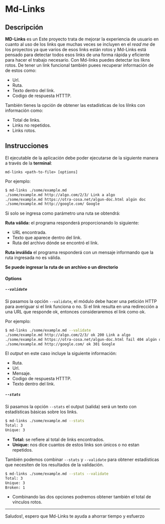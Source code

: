 # Md-Links


## Descripción


**MD-Links** es un Este proyecto trata de mejorar la experiencia de usuario en cuanto al uso de los links que muchas veces se incluyen en el _read me_ de los proyectos ya que varios de esos links están rotos y Md-Links está pensado para detectar todos esos links de una forma rápida y eficiente para hacer el trabajo necesario.
Con Md-links puedes detectar los likns rotos. De tener un link funcional también puees recuperar información de de estos como:

* Url.
* Ruta.
* Texto dentro del link.
* Codigo de respuesta HTTTP.

También tienes la opción de obtener las estadísticas de los lilnks con información como:
* Total de links.
* Links no repetidos.
* Links rotos. 


## Instrucciones

El ejecutable de la aplicación debe poder ejecutarse de la siguiente
manera a través de la **terminal**:

`md-links <path-to-file> [options]`

Por ejemplo:

```sh
$ md-links ./some/example.md
./some/example.md http://algo.com/2/3/ Link a algo
./some/example.md https://otra-cosa.net/algun-doc.html algún doc
./some/example.md http://google.com/ Google
```

Si solo se ingresa como parámetro una ruta se obtendrá:

**Ruta válida:** el programa responderá proporcionando lo siguiente:
* URL encontrada.
* Texto que aparece dentro del link.
* Ruta del archivo dónde se encontró el link.

**Ruta inválida** el programa responderá con un mensaje informando que la ruta ingresada no es válida.

**Se puede ingresar la ruta de un archivo o un directorio**

#### Options

##### `--validate`

Si pasamos la opción `--validate`, el módulo debe hacer una petición HTTP para
averiguar si el link funciona o no. Si el link resulta en una redirección a una
URL que responde ok, entonces consideraremos el link como ok.

Por ejemplo:

```sh
$ md-links ./some/example.md --validate
./some/example.md http://algo.com/2/3/ ok 200 Link a algo
./some/example.md https://otra-cosa.net/algun-doc.html fail 404 algún doc
./some/example.md http://google.com/ ok 301 Google
```

El _output_ en este caso incluye la siguiente información:

* Ruta.
* Url.
* Mensaje.
* Codigo de respuesta HTTTP.
* Texto dentro del link.


##### `--stats`

Si pasamos la opción `--stats` el output (salida) será un texto con estadísticas
básicas sobre los links.

```sh
$ md-links ./some/example.md --stats
Total: 3
Unique: 3
```

* **Total:** se refiere al total de links encontrados.
* **Unique:** nos dice cuantos de estos links son únicos o no estan repetidos.


También podemos combinar `--stats` y `--validate` para obtener estadísticas que
necesiten de los resultados de la validación.

```sh
$ md-links ./some/example.md --stats --validate
Total: 3
Unique: 3
Broken: 1
```

* Combinando las dos opciones podremos obtener también el total de vínculos rotos.


_______________________________________________________________________________________________________



Saludos!, espero que Md-Links te ayuda a ahorrar tiempo y esfuerzo

